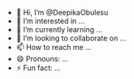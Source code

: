 - 👋 Hi, I’m @DeepikaObulesu
- 👀 I’m interested in ...
- 🌱 I’m currently learning ...
- 💞️ I’m looking to collaborate on ...
- 📫 How to reach me ...
- 😄 Pronouns: ...
- ⚡ Fun fact: ...

<!---
DeepikaObulesu/DeepikaObulesu is a ✨ special ✨ repository because its `README.md` (this file) appears on your GitHub profile.
You can click the Preview link to take a look at your changes.
--->

